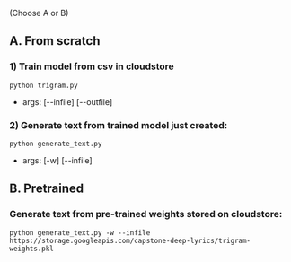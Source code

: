 (Choose A or B)

## A. From scratch
### 1) Train model from csv in cloudstore
 `python trigram.py`
 
 * args: [--infile] [--outfile]

### 2) Generate text from trained model just created:
`python generate_text.py`

 * args: [-w] [--infile]


## B. Pretrained
### Generate text from pre-trained weights stored on cloudstore:
 `python generate_text.py -w --infile https://storage.googleapis.com/capstone-deep-lyrics/trigram-weights.pkl`

